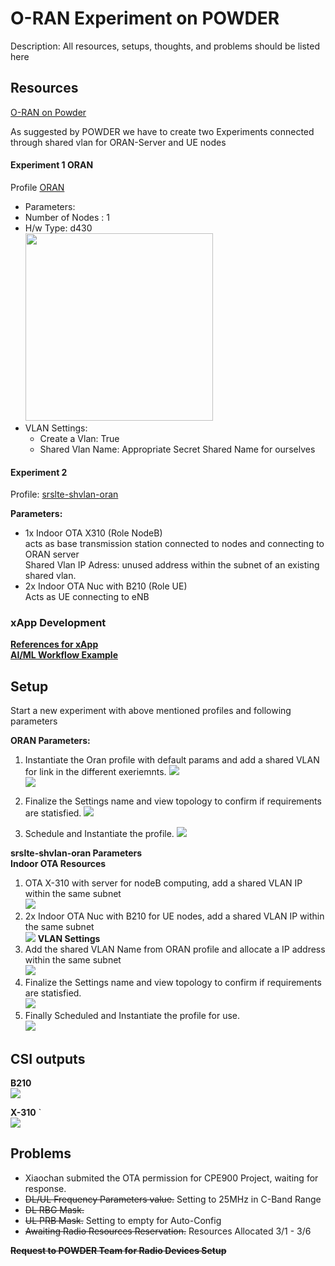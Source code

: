 # O-RAN Experiment on POWDER
Description: All resources, setups, thoughts, and problems should be listed here

## Resources
[O-RAN on Powder](https://powderwireless.net/oran)

As suggested by POWDER we have to create two Experiments connected through shared vlan for ORAN-Server and UE nodes

#### Experiment 1 ORAN 
Profile [ORAN](https://www.powderwireless.net/show-profile.php?uuid=30d3e13c-f939-11ea-b1eb-e4434b2381fc)

- Parameters:
- Number of Nodes : 1
- H/w Type: d430
<br><img src=".\Profile-Screens\d430-info.png" width="300">
- VLAN Settings:
    - Create a Vlan: True
    - Shared Vlan Name: Appropriate Secret Shared Name for ourselves


#### Experiment 2 
Profile: [srslte-shvlan-oran](https://www.powderwireless.net/show-profile.php?profile=1bd95656-5b60-11eb-b1eb-e4434b2381fc)

**Parameters:**
- 1x Indoor OTA X310 (Role NodeB)
<br> acts as base transmission station connected to nodes and connecting to ORAN server
    <br> Shared Vlan IP Adress: unused address within the subnet of an existing shared vlan.
- 2x Indoor OTA Nuc with B210 (Role UE)
<br> Acts as UE connecting to eNB

### xApp Development
[**References for xApp**](https://wiki.o-ran-sc.org/display/ORANSDK/O-RAN+Application+SDK)<br>
[**AI/ML Workflow Example**](https://wiki.o-ran-sc.org/pages/viewpage.action?pageId=57377181)


## Setup
Start a new experiment with above mentioned profiles and following parameters

**ORAN Parameters:**  
1. Instantiate the Oran profile with default params and add a shared VLAN for link in the different exeriemnts.
<img src=".\Profile-Screens\ORAN Parameters.png"><br>
<img src=".\Profile-Screens\VLAN-Settings-ORAN.png"><br>

2. Finalize the Settings name and view topology to confirm if requirements are statisfied.
<img src=".\Profile-Screens\ORAN-Topology.png"><br>

3. Schedule and Instantiate the profile.
<img src=".\Profile-Screens\ORAN-Initializing.png"><br>


**srslte-shvlan-oran Parameters**<br>
**Indoor OTA Resources**
1. OTA X-310 with server for nodeB computing, add a shared VLAN IP within the same subnet
    <br><img src=".\Profile-Screens\X-310-Params.png">
2. 2x Indoor OTA Nuc with B210 for UE nodes, add a shared VLAN IP within the same subnet
    <br><img src=".\Profile-Screens\B-210-Params.png">
**VLAN Settings**
3. Add the shared VLAN Name from ORAN profile and allocate a IP address within the same subnet
    <br><img src=".\Profile-Screens\VLAN-Settings-srslte.png"><br>
4. Finalize the Settings name and view topology to confirm if requirements are statisfied.
    <br> <img src=".\Profile-Screens\srslte-Topology.png"><br>
5. Finally Scheduled and Instantiate the profile for use.
    <br> <img src=".\Profile-Screens\srslte-Initializing.png"><br>



## CSI outputs
**B210**
<br> <img src=".\Profile-Screens\B210-NUC-CSI.png"><br>

**X-310**
`<br> <img src=".\Profile-Screens\X310-CSI.png"><br>


## Problems
- Xiaochan submited the OTA permission for CPE900 Project, waiting for response.
- ~~DL/UL Frequency Parameters value.~~ Setting to 25MHz in C-Band Range
- ~~DL RBG Mask.~~
- ~~UL PRB Mask.~~ Setting to empty for Auto-Config
- ~~Awaiting Radio Resources Reservation.~~ Resources Allocated 3/1 - 3/6




~~**Request to POWDER Team for Radio Devices Setup**~~
